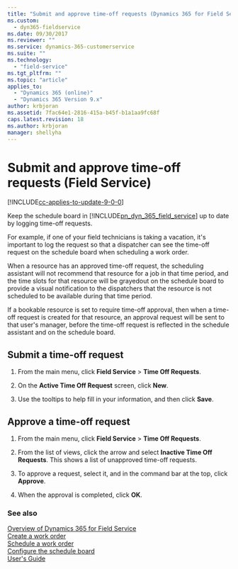 ```yaml
---
title: "Submit and approve time-off requests (Dynamics 365 for Field Service) | MicrosoftDocs"
ms.custom:
  - dyn365-fieldservice
ms.date: 09/30/2017
ms.reviewer: ""
ms.service: dynamics-365-customerservice
ms.suite: ""
ms.technology: 
  - "field-service"
ms.tgt_pltfrm: ""
ms.topic: "article"
applies_to: 
  - "Dynamics 365 (online)"
  - "Dynamics 365 Version 9.x"
author: krbjoran
ms.assetid: 7fac64e1-2816-415a-b45f-b1a1aa9fc68f
caps.latest.revision: 18
ms.author: krbjoran
manager: shellyha
---
```

# Submit and approve time-off requests (Field Service)

[!INCLUDE[cc-applies-to-update-9-0-0](../includes/cc_applies_to_update_9_0_0.md)]

Keep the schedule board in [!INCLUDE[pn_dyn_365_field_service](../includes/pn-dyn-365-field-service.md)] up to date by logging time-off requests.  
  
 For example, if one of your field technicians is taking a vacation, it's important to log the request so that a dispatcher can see the time-off request on the schedule board when scheduling a work order.  
  
 When a resource has an approved time-off request, the scheduling assistant will not recommend that resource for a job in that time period, and the time slots for that resource will be grayedout on the schedule board to provide a visual notification to the dispatchers that the resource is not scheduled to be available during that time period.  
  
 If a bookable resource is set to require time-off approval, then when a time-off request is created for that resource, an approval request will be sent to that user's manager, before the time-off request is reflected in the schedule assistant and on the schedule board.  
  
<a name="BKMK_SubmitTimeOffRequest"></a>   
## Submit a time-off request  
  
1.  From the main menu, click **Field Service** > **Time Off Requests**.  
  
2.  On the **Active Time Off Request** screen, click **New**.  
  
3.  Use the tooltips to help fill in your information, and then click **Save**.  
  
<a name="BKMK_ApproveTimeOffRequest"></a>   
## Approve a time-off request  
  
1.  From the main menu, click **Field Service** > **Time Off Requests**.  
  
2.  From the list of views, click the  arrow and select **Inactive Time Off Requests**. This shows a list of unapproved time-off requests.  
  
3.  To approve a request, select it, and in the command bar at the top, click **Approve**.  
  
4.  When the approval is completed, click **OK**.  
  
### See also  
    
 [Overview of Dynamics 365 for Field Service](../field-service/overview.md)   
 [Create a work order](../field-service/create-work-order.md)   
 [Schedule a work order](../field-service/schedule-work-order.md)   
 [Configure the schedule board](../field-service/configure-schedule-board.md)<br>
 [User's Guide](../field-service/user-guide.md)

